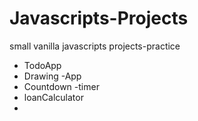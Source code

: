 # Javascripts-Projects
small vanilla javascripts projects-practice
- TodoApp
- Drawing -App
- Countdown -timer
- loanCalculator
- 
